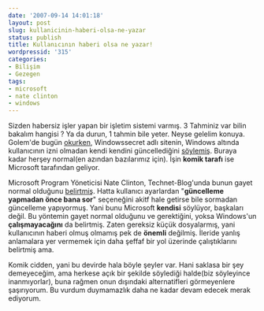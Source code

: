 ```yaml
---
date: '2007-09-14 14:01:18'
layout: post
slug: kullanicinin-haberi-olsa-ne-yazar
status: publish
title: Kullanıcının haberi olsa ne yazar!
wordpressid: '315'
categories:
- Bilişim
- Gezegen
tags:
- microsoft
- nate clinton
- windows
---
```


Sizden habersiz işler yapan bir işletim sistemi varmış. 3 Tahminiz var bilin bakalım hangisi ? Ya da durun, 1 tahmin bile yeter. Neyse gelelim konuya. Golem'de bugün [okurken](http://golem.de/0709/54758.html), Windowssecret adlı sitenin, Windows altında kullanıcının izni olmadan kendi kendini güncellediğini [söylemiş](http://www.windowssecrets.com/2007/09/13/01-Microsoft-updates-Windows-without-users-consent). Buraya kadar herşey normal(en azından bazılarımız için). İşin **komik tarafı** ise Microsoft tarafından geliyor. 

Microsoft Program Yöneticisi Nate Clinton, Technet-Blog'unda bunun gayet normal olduğunu [belirtmiş](http://blogs.technet.com/mu/archive/2007/09/13/how-windows-update-keeps-itself-up-to-date.aspx). Hatta kullanıcı ayarlardan "**güncelleme yapmadan önce bana sor**" seçeneğini akitf hale getirse bile sormadan güncelleme yapıyormuş. Yani bunu Microsoft **kendisi** söylüyor, başkaları değil. Bu yöntemin gayet normal olduğunu ve gerektiğini, yoksa Windows'un **çalışmayacağını** da belirtmiş. Zaten gereksiz küçük dosyalarmış, yani kullanıcının haberi olmuş olmamış pek de **önemli** değilmiş. İleride yanlış anlamalara yer vermemek için daha şeffaf bir yol üzerinde çalıştıklarını belirtmiş ama.

Komik cidden, yani bu devirde hala böyle şeyler var. Hani saklasa bir şey demeyeceğim, ama herkese açık bir şekilde söylediği halde(biz söyleyince inanmıyorlar), buna rağmen onun dışındaki alternatifleri görmeyenlere şaşırıyorum. Bu vurdum duymamazlık daha ne kadar devam edecek merak ediyorum.








